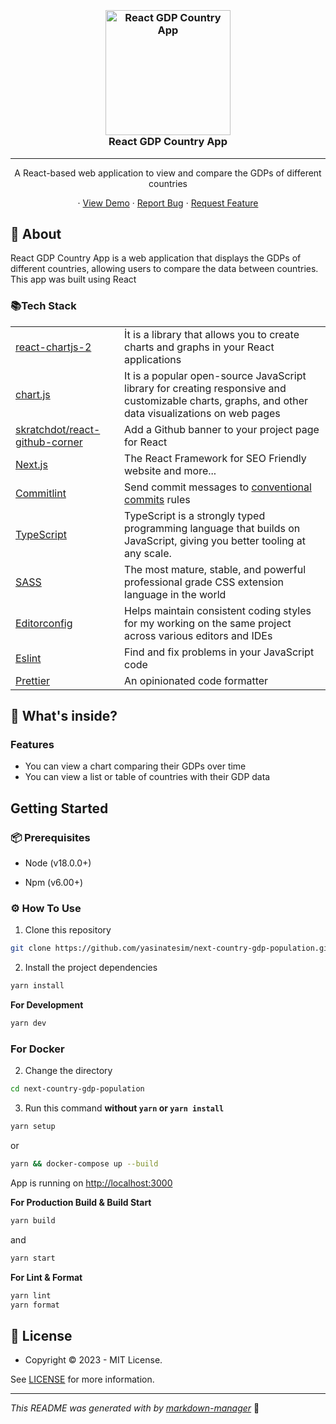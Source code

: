 <h3 align="center">
  <br />

<a href="https://github.com/yasinatesim/next-country-gdp-population"><img src="https://yasinates.com/tech/react.svg" alt="React GDP Country App" width="200"></a>
<br />
React GDP Country App
<br />

</h3>
<hr />
<p align="center">A React-based web application to view and compare the GDPs of different countries</p>
<p align="center">
· <a  href="https://next-country-gdp-population.yasinatesim.vercel.app/">View Demo</a>
  · <a href="https://github.com/yasinatesim/next-country-gdp-population/issues">Report Bug</a>
  · <a href="https://github.com/yasinatesim/next-country-gdp-population/issues">Request Feature</a>
</p>

## 📖 About

React GDP Country App is a web application that displays the GDPs of different countries, allowing users to compare the data between countries. This app was built using React

### 📚Tech Stack

<table>
  <tr>
    <td> <a href="https://github.com/reactchartjs/react-chartjs-2">react-chartjs-2</a></td>
    <td>İt is a library that allows you to create charts and graphs in your React applications</td>
  </tr>
  <tr>
    <td> <a href="https://github.com/chartjs/Chart.js">chart.js</a></td>
    <td>It is a popular open-source JavaScript library for creating responsive and customizable charts, graphs, and other data visualizations on web pages</td>
  </tr>
  <tr>
    <td> <a href="https://github.com/skratchdot/react-github-corner">skratchdot/react-github-corner</a></td>
    <td>Add a Github banner to your project page for React</td>
  </tr>
  <tr>
    <td><a href="https://nextjs.org/">Next.js</a></td>
    <td>The React Framework for SEO Friendly website and more...</td>
  </tr>
  <tr>
    <td> <a href="https://github.com/conventional-changelog/commitlint">Commitlint</a></td>
    <td>Send commit messages to <a href="https://www.conventionalcommits.org/en/v1.0.0/">conventional commits</a> rules</td>
  </tr>
  <tr>
    <td><a href="https://www.typescriptlang.org/">TypeScript</a></td>
    <td>TypeScript is a strongly typed programming language that builds on JavaScript, giving you better tooling at any scale.</td>
  </tr>
  <tr>
    <td><a href="https://sass-lang.com/">SASS</a></td>
    <td>The most mature, stable, and powerful professional grade CSS extension language in the world</td>
  </tr>
  <tr>
    <td><a href="https://editorconfig.org/">Editorconfig</a></td>
    <td>Helps maintain consistent coding styles for my working on the same project across various editors and IDEs</td>
  </tr>
  <tr>
    <td><a href="https://eslint.org/">Eslint</a></td>
    <td>Find and fix problems in your JavaScript code</td>
  </tr>
  <tr>
    <td><a href="https://prettier.io/">Prettier</a></td>
    <td>An opinionated code formatter</td>
  </tr>
</table>

## 🧐 What's inside?

### Features

- You can view a chart comparing their GDPs over time
- You can view a list or table of countries with their GDP data

## Getting Started

### 📦 Prerequisites

- Node (v18.0.0+)

- Npm (v6.00+)

### ⚙️ How To Use

1.  Clone this repository

```bash
git clone https://github.com/yasinatesim/next-country-gdp-population.git
```

2. Install the project dependencies

```bash
yarn install
```

**For Development**

```bash
yarn dev
```


### For Docker

2. Change the directory

```bash
cd next-country-gdp-population
```

3. Run this command **without `yarn` or `yarn install`**

```bash
yarn setup
```

or

```bash
yarn && docker-compose up --build
```

App is running on [http://localhost:3000](http://localhost:3000)

**For Production Build &amp; Build Start**

```bash
yarn build
```

and

```bash
yarn start
```

**For Lint &amp; Format**

```bash
yarn lint
yarn format
```

## 🔑 License

- Copyright © 2023 - MIT License.

See [LICENSE](https://github.com/yasinatesim/next-country-gdp-population/blob/master/LICENSE) for more information.

---

_This README was generated with by [markdown-manager](https://github.com/yasinatesim/markdown-manager)_ 🥲
